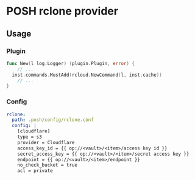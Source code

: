 # POSH rclone provider

## Usage

### Plugin

```go
func New(l log.Logger) (plugin.Plugin, error) {
	// ...
  inst.commands.MustAdd(rcloud.NewCommand(l, inst.cache))
	// ...
}
```

### Config

```yaml
rclone:
  path: .posh/config/rclone.conf
  config: |
    [cloudflare]
    type = s3
    provider = Cloudflare
    access_key_id = {{ op://<vault>/<item>/access key id }}
    secret_access_key = {{ op://<vault>/<item>/secret access key }}
    endpoint = {{ op://<vault>/<item>/endpoint }}
    no_check_bucket = true
    acl = private
```
